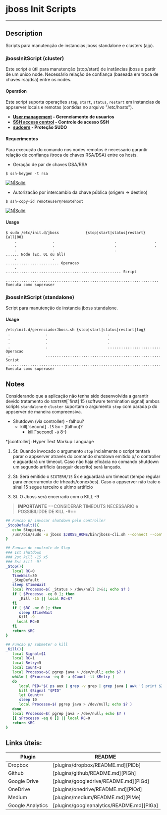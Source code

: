 
# jboss Init Scripts
---
## Description

Scripts para manutenção de instancias jboss standalone e clusters (ajp).

### jbossInitScript (cluster)

Este script é útil para manutenção (stop/start) de instâncias jboss a partir de um unico node.
Necessário relação de confiança (baseada em troca de chaves rsa/dsa) entre os nodes.

#### Operation

Este script suporta operações `stop`, `start`, `status`, `restart` em instancias de appserver locais e remotas (contidas no arquivo "/etc/hosts").

- __[User management](https://nodeca.github.io/pica/demo/) - Gerenciamento de usuarios__
- __[SSH access control](https://www.digitalocean.com/community/tutorials/ssh-essentials-working-with-ssh-servers-clients-and-keys) - Controle de acesso SSH__
- __[sudoers](https://www.sudo.ws/) - Proteção SUDO__


#### Requerimentos

Para execução do comando nos nodes remotos é necessario garantir relação de confiança (troca de chaves RSA/DSA) entre os hosts.

* Geração de par de chaves DSA/RSA

```
$ ssh-keygen -t rsa
```
[![N|Solid](https://cldup.com/dTxpPi9lDf.thumb.png)](https://nodesource.com/products/nsolid)

* Autorizacão por intercambio da chave pública (origem -> destino)

```
$ ssh-copy-id remoteuser@remotehost
```
[![N|Solid](https://cldup.com/dTxpPi9lDf.thumb.png)](https://nodesource.com/products/nsolid)

#### Usage

```
$ sudo /etc/init.d/jboss            {stop|start|status|restart} {all|00}
    .                .                           .                 .
    .                .                           .                 .
    .                .                           .                 ...... Node (Ex. 01 ou all)
    .                .                           ........................ Operacao
    .                .................................................... Script
    ..................................................................... Executa como superuser

```

### jbossInitScript (standalone)

Script para manutenção de instancia jboss standalone.

#### Usage

```
/etc/init.d/gerenciadorJboss.sh {stop|start|status|restart|log}
 .                .                           .
 .                .                           .
 .                .                           .
 .                .                           ........................ Operacao
 .                .................................................... Script
 ..................................................................... Executa como superuser
```


## Notes


Considerando que a aplicação não tenha sido desenvolvida a garantir devido tratamento do `SIGTERM`[ˆfirst] 15 (software termination signal) ambos scripts `standalone` e `cluster` suportam o argumento `stop` com parada p do appserver de maneira compreensiva.

+ Shutdown (via controller) - falhou?
  - kill[ˆsecond] `-15` 5x - (falhou)?
    - kill[ˆsecond] `-9` 8-)

*[controller]: Hyper Text Markup Language


1. St: Quando invocado o argumento `stop` incialmente o script tentará parar o appserver através do comando shutdown emitido p/ o controller e aguardará um timeout. Caso não haja eficácia no comando shutdown um segundo artificio (aseguir descrito) será lançado.

2. St: Será emitido o `SIGTERM/15` 5x e aguardará um timeout (tempo regular para encerramento de trheads/conexões). Caso o appserver não trate o sinal 15 segue terceiro e ultimo artificio

3. St. O Jboss será encerrado com o KILL -9
> __IMPORTANTE__ ==CONSIDERAR TIMEOUTS NECESSARIO e POSSIBILIDDE DE KILL -9==


```bash
## Funcao p/ invocar shutdown pelo controller
_StopDefault(){
   echo Stopping..
   /usr/bin/sudo -u jboss $JBOSS_HOME/bin/jboss-cli.sh --connect --controller=127.0.0.1:8888 command=:shutdown
}

## Funcao de controle de Stop
### 1st shutdown
### 2st kill -15 x5
### 3st kill -9!
_Stop(){
   local RC=0
   TimeWait=30
   _StopDefault
   sleep $TimeWait
   local Processo=$( _Status > /dev/null 2>&1; echo $? )
   if [ $Processo -eq 0 ]; then
      _Kill -15 || local RC=$?
   fi
   if [ $RC -ne 0 ]; then
      sleep $TimeWait
     _Kill -9
     local RC=0
   fi
   return $RC
}

## Funcao p/ submeter o kill
_Kill(){
   local Signal=$1
   local RC=1
   local Retry=5
   local Count=1
   local Processo=$( pgrep java > /dev/null; echo $? )
   while [ $Processo -eq 0 -a $Count -lt $Retry ]
   do
      local PID="$( ps aux | grep -v grep | grep java | awk '{ print $2 }'|tr -s '\n' ' ' )"
      kill $Signal "$PID"
      let Count++
      sleep 10
      local Processo=$( pgrep java > /dev/null; echo $? )
   done
   local Processo=$( pgrep java > /dev/null; echo $? )
   [[ $Processo -eq 0 ]] || local RC=0
   return $RC
}
```

## Links úteis:

| Plugin | README |
| ------ | ------ |
| Dropbox | [plugins/dropbox/README.md][PlDb] |
| Github | [plugins/github/README.md][PlGh] |
| Google Drive | [plugins/googledrive/README.md][PlGd] |
| OneDrive | [plugins/onedrive/README.md][PlOd] |
| Medium | [plugins/medium/README.md][PlMe] |
| Google Analytics | [plugins/googleanalytics/README.md][PlGa] |
